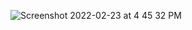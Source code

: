 ![Screenshot 2022-02-23 at 4 45 32 PM](https://user-images.githubusercontent.com/82862036/155309023-4fdde787-15cc-47e2-94b4-ed3919b0f5e4.png)

